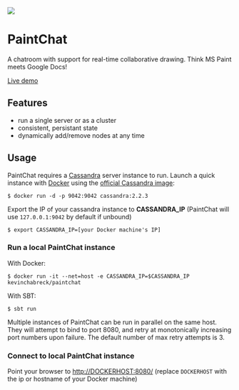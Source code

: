 [![](https://badge.imagelayers.io/kevinchabreck/paintchat:latest.svg)](https://imagelayers.io/?images=kevinchabreck/paintchat:latest 'Get your own badge on imagelayers.io')

# PaintChat
A chatroom with support for real-time collaborative drawing. Think MS Paint meets Google Docs!

[Live demo](http://draw.ws)

## Features

-  run a single server or as a cluster
-  consistent, persistant state
-  dynamically add/remove nodes at any time

## Usage

PaintChat requires a [Cassandra](http://cassandra.apache.org/) server instance to run. Launch a quick instance with [Docker](https://www.docker.com/) using the [official Cassandra image](https://hub.docker.com/_/cassandra/):

	$ docker run -d -p 9042:9042 cassandra:2.2.3

Export the IP of your cassandra instance to __CASSANDRA_IP__ (PaintChat will use `127.0.0.1:9042` by default if unbound)

	$ export CASSANDRA_IP=[your Docker machine's IP]

### Run a local PaintChat instance

With Docker:

	$ docker run -it --net=host -e CASSANDRA_IP=$CASSANDRA_IP kevinchabreck/paintchat

With SBT:

	$ sbt run

Multiple instances of PaintChat can be run in parallel on the same host. They will attempt to bind to port 8080, and retry at monotonically increasing port numbers upon failure. The default number of max retry attempts is 3.

### Connect to local PaintChat instance

Point your browser to [http://DOCKERHOST:8080/](http://DOCKERHOST:8080/) (replace `DOCKERHOST` with the ip or hostname of your Docker machine)
